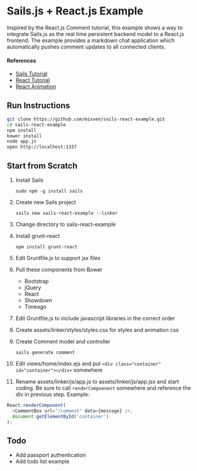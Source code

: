 # Sails.js + React.js Example

Inspired by the React.js Comment tutorial, this example shows a way to integrate Sails.js as the real time persistent backend model to a React.js frontend. The example provides a markdown chat application which automatically pushes comment updates to all connected clients.

#### References
* [Sails Tutorial](https://www.youtube.com/watch?v=uxojCaDSyZA)
* [React Tutorial](http://facebook.github.io/react/docs/tutorial.html)
* [React Animation](http://facebook.github.io/react/docs/animation.html)

## Run Instructions

```bash
git clone https://github.com/mixxen/sails-react-example.git
cd sails-react-example
npm install
bower install
node app.js
open http://localhost:1337
```

## Start from Scratch
1. Install Sails

   ```
   sudo npm -g install sails
   ```

2. Create new Sails project

   ```
   sails new sails-react-example --linker
   ```

3. Change directory to sails-react-example

4. Install grunt-react

   ```
   npm install grunt-react
   ```

4. Edit Gruntfile.js to support jsx files

5. Pull these components from Bower
   * Bootstrap
   * jQuery
   * React
   * Showdown
   * Timeago

6. Edit Gruntfile.js to include javascript libraries in the correct order

7. Create assets/linker/styles/styles.css for styles and animation css 

8. Create Comment model and controller

   ```
   sails generate comment
   ```
9. Edit views/home/index.ejs and put ```<div class="container" id="container"></div>``` somewhere

10. Rename assets/linker/js/app.js to assets/linker/js/app.jsx and start coding. Be sure to call ```renderCompoenent``` somewhere and reference the div in previous step. Example:

   ```javascript
   React.renderComponent(
     <CommentBox url="/comment" data={message} />,
     document.getElementById('container')
   );
   ```

## Todo

* Add passport authentication
* Add todo list example
